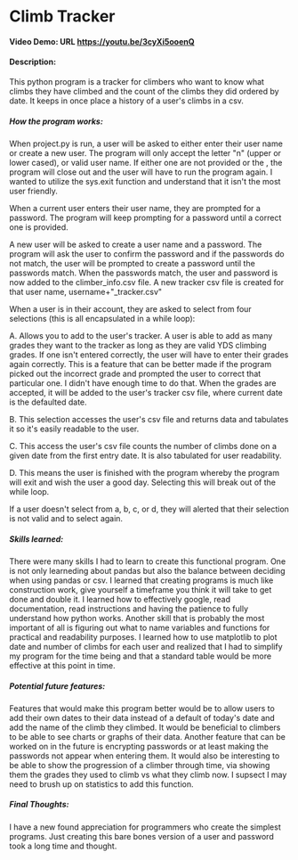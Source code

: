 # Climb Tracker
#### Video Demo:  URL https://youtu.be/3cyXi5ooenQ

#### Description:   

This python program is a tracker for climbers who want to know what climbs they have climbed and the count of the climbs they did ordered by date. It keeps in once place a history of a user's climbs in a csv.  

##### How the program works:  

When project.py is run, a user will be asked to either enter their user name or create a new user. The program will only accept the letter "n" (upper or lower cased), or valid user name. If either one are not provided or the , the program will close out and the user will have to run the program again. I wanted to utilize the sys.exit function and understand that it isn't the most user friendly.  

When a current user enters their user name, they are prompted for a password.  The program will keep prompting for a password until a correct one is provided. 

A new user will be asked to create a user name and a password. The program will ask the user to confirm the password and if the passwords do not match, the user will be prompted to create a password until the passwords match. When the passwords match, the user and password is now added to the climber_info.csv file. A new tracker csv file is created for that user name, username+"_tracker.csv"

When a user is in their account, they are asked to select from four selections (this is all encapsulated in a while loop):  

A. Allows you to add to the user's tracker. A user is able to add as many grades they want to the tracker as long as they are valid YDS climbing grades. If one isn't entered correctly, the user will have to enter their grades again correctly. This is a feature that can be better made if the program picked out the incorrect grade and prompted the user to correct that particular one. I didn't have enough time to do that. When the grades are accepted, it will be added to the user's tracker csv file, where current date is the defaulted date. 

B. This selection accesses the user's csv file and returns data and tabulates it so it's easily readable to the user. 

C. This access the user's csv file counts the number of climbs done on a given date from the first entry date.  It is also tabulated for user readability.

D. This means the user is finished with the program whereby the program will exit and wish the user a good day. Selecting this will break out of the while loop.  

If a user doesn't select from a, b, c, or d, they will alerted that their selection is not valid and to select again. 

##### Skills learned: 

There were many skills I had to learn to create this functional program. One is not only learneding about pandas but also the balance between deciding when using pandas or csv. I learned that creating programs is much like construction work, give yourself a timeframe you think it will take to get done and double it. I learned how to effectively google, read documentation, read instructions and having the patience to fully understand how python works. Another skill that is probably the most important of all is figuring out what to name variables and functions for practical and readability purposes. I learned how to use matplotlib to plot date and number of climbs for each user and realized that I had to simplify my program for the time being and that a standard table would be more effective at this point in time. 

##### Potential future features: 

Features that would make this program better would be to allow users to add their own dates to their data instead of a default of today's date and add the name of the climb they climbed. It would be beneficial to climbers to be able to see charts or graphs of their data. Another feature that can be worked on in the future is encrypting passwords or at least making the passwords not appear when entering them. It would also be interesting to be able to show the progression of a climber through time, via showing them the grades they used to climb vs what they climb now.  I supsect I may need to brush up on statistics to add this function.

##### Final Thoughts: 

I have a new found appreciation for programmers who create the simplest programs. Just creating this bare bones version of a user and password took a long time and thought. 